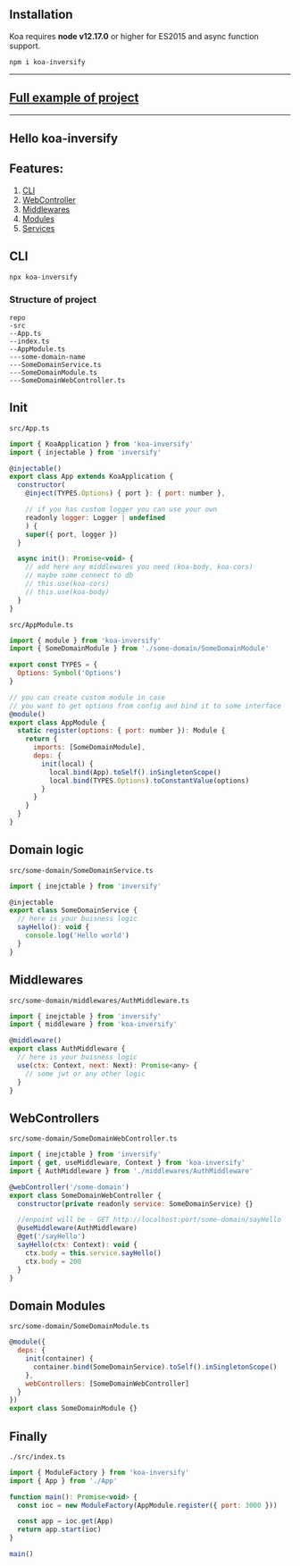 ## Installation

Koa requires __node v12.17.0__ or higher for ES2015 and async function support.

```
npm i koa-inversify
```

---
## [Full example of project](https://github.com/IgorHulyaschy/koa-inversify/tree/main/lib/example/src) 

---

## Hello koa-inversify

## Features:
1. [CLI](https://github.com/IgorHulyaschy/koa-inversify#cli)
2. [WebController](https://github.com/IgorHulyaschy/koa-inversify#webcontrollers)
3. [Middlewares](https://github.com/IgorHulyaschy/koa-inversify#middlewares)
4. [Modules](https://github.com/IgorHulyaschy/koa-inversify#domain-modules)
5. [Services](https://github.com/IgorHulyaschy/koa-inversify#domain-logic)

## CLI

```
npx koa-inversify
```

### Structure of project 

```
repo
-src
--App.ts
--index.ts
--AppModule.ts
---some-domain-name
---SomeDomainService.ts
---SomeDomainModule.ts
---SomeDomainWebController.ts
```


## Init
`src/App.ts`

```js
import { KoaApplication } from 'koa-inversify'
import { injectable } from 'inversify'

@injectable()
export class App extends KoaApplication {
  constructor(
    @inject(TYPES.Options) { port }: { port: number }, 

    // if you has custom logger you can use your own
    readonly logger: Logger | undefined
    ) {
    super({ port, logger })
  }

  async init(): Promise<void> {
    // add here any middlewares you need (koa-body, koa-cors)
    // maybe some connect to db
    // this.use(koa-cors)
    // this.use(koa-body)
  }
}
```

`src/AppModule.ts`
```js
import { module } from 'koa-inversify'
import { SomeDomainModule } from './some-domain/SomeDomainModule'

export const TYPES = {
  Options: Symbol('Options')
}

// you can create custom module in case 
// you want to get options from config and bind it to some interface
@module()
export class AppModule {
  static register(options: { port: number }): Module {
    return {
      imports: [SomeDomainModule],
      deps: {
        init(local) {
          local.bind(App).toSelf().inSingletonScope()
          local.bind(TYPES.Options).toConstantValue(options)
        }
      }
    }
  }
}
```

## Domain logic 
`src/some-domain/SomeDomainService.ts`

```js
import { inejctable } from 'inversify'

@injectable
export class SomeDomainService {
  // here is your buisness logic
  sayHello(): void {
    console.log('Hello world')
  }
}
```

## Middlewares
`src/some-domain/middlewares/AuthMiddleware.ts`

```js
import { inejctable } from 'inversify'
import { middleware } from 'koa-inversify'

@middleware()
export class AuthMiddleware {
  // here is your buisness logic
  use(ctx: Context, next: Next): Promise<any> {
    // some jwt or any other logic
  }
}
```

## WebControllers
`src/some-domain/SomeDomainWebController.ts`

```js
import { inejctable } from 'inversify'
import { get, useMiddleware, Context } from 'koa-inversify'
import { AuthMiddleware } from './middlewares/AuthMiddleware'

@webController('/some-domain')
export class SomeDomainWebController {
  constructor(private readonly service: SomeDomainService) {}

  //enpoint will be - GET http://localhost:port/some-domain/sayHello
  @useMiddleware(AuthMiddleware)
  @get('/sayHello')
  sayHello(ctx: Context): void {
    ctx.body = this.service.sayHello()
    ctx.body = 200
  }
}
```
## Domain Modules
`src/some-domain/SomeDomainModule.ts`

```js
@module({
  deps: {
    init(container) {
      container.bind(SomeDomainService).toSelf().inSingletonScope()
    },
    webControllers: [SomeDomainWebController]
  }
})
export class SomeDomainModule {}
```

## Finally 
`./src/index.ts`

```js
import { ModuleFactory } from 'koa-inversify'
import { App } from './App'

function main(): Promise<void> {
  const ioc = new ModuleFactory(AppModule.register({ port: 3000 }))

  const app = ioc.get(App)
  return app.start(ioc)
}

main()
```
